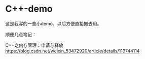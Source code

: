 # C++-demo
这是我写的一些小demo，以后方便直接搬去用。


顺便几点笔记：

C++之内存管理：申请与释放
https://blog.csdn.net/weixin_53472920/article/details/119744114
